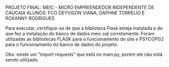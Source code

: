 PROJETO FINAL: MEIC - MICRO EMPREENDEDOR INDEPENDENTE DE CAUCAIA
ALUNOS: FCO DEYVISON VIANA, DAPHNE TORRELIO E ROXANNY RODRIGUES


Para executar, certifique-se de que a biblioteca Flask esteja instalada e de que fez a instalação do banco de dados meic.sql corretamente.
Foram utilizadas as bibliotecas FLASK para o funcionamento do site e PSYCOPG2 para o funcionamento do banco de dados do projeto.

Obs: existe um "import requests" que está no main.py, porém ele não está sendo utilizado.
